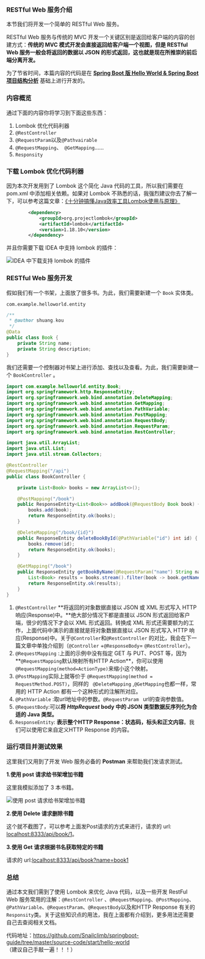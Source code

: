 ###  RESTful Web 服务介绍

本节我们将开发一个简单的 RESTful Web 服务。

 RESTful Web 服务与传统的 MVC 开发一个关键区别是返回给客户端的内容的创建方式：**传统的 MVC 模式开发会直接返回给客户端一个视图，但是 RESTful Web 服务一般会将返回的数据以 JSON 的形式返回，这也就是现在所推崇的前后端分离开发。**

为了节省时间，本篇内容的代码是在 **[Spring Boot 版 Hello World & Spring Boot 项目结构分析](https://snailclimb.gitee.io/springboot-guide/#/./start/springboot-hello-world)** 基础上进行开发的。

### 内容概览

通过下面的内容你将学习到下面这些东西：

1. Lombok 优化代码利器
2. `@RestController` 
3. `@RequestParam`以及`@Pathvairable`
4. `@RequestMapping`、` @GetMapping`......
5. `Responsity`

### 下载 Lombok 优化代码利器

因为本次开发用到了 Lombok 这个简化 Java 代码的工具，所以我们需要在 pom.xml 中添加相关依赖。如果对 Lombok 不熟悉的话，我强烈建议你去了解一下，可以参考这篇文章：[《十分钟搞懂Java效率工具Lombok使用与原理》](https://mp.weixin.qq.com/s?__biz=Mzg2OTA0Njk0OA==&mid=2247485385&idx=2&sn=a7c3fb4485ffd8c019e5541e9b1580cd&chksm=cea24802f9d5c1144eee0da52cfc0cc5e8ee3590990de3bb642df4d4b2a8cd07f12dd54947b9&token=1381785723&lang=zh_CN#rd)

```xml
		<dependency>
			<groupId>org.projectlombok</groupId>
			<artifactId>lombok</artifactId>
			<version>1.18.10</version>
		</dependency>
```

并且你需要下载 IDEA 中支持 lombok 的插件：

![ IDEA 中下载支持 lombok 的插件](https://my-blog-to-use.oss-cn-beijing.aliyuncs.com/2019-7/lombok-idea.png)

### RESTful Web 服务开发

假如我们有一个书架，上面放了很多书。为此，我们需要新建一个 `Book` 实体类。

`com.example.helloworld.entity`

```java
/**
 * @author shuang.kou
 */
@Data
public class Book {
    private String name;
    private String description;
}
```

我们还需要一个控制器对书架上进行添加、查找以及查看。为此，我们需要新建一个 `BookController` 。

```java
import com.example.helloworld.entity.Book;
import org.springframework.http.ResponseEntity;
import org.springframework.web.bind.annotation.DeleteMapping;
import org.springframework.web.bind.annotation.GetMapping;
import org.springframework.web.bind.annotation.PathVariable;
import org.springframework.web.bind.annotation.PostMapping;
import org.springframework.web.bind.annotation.RequestBody;
import org.springframework.web.bind.annotation.RequestParam;
import org.springframework.web.bind.annotation.RestController;

import java.util.ArrayList;
import java.util.List;
import java.util.stream.Collectors;

@RestController
@RequestMapping("/api")
public class BookController {

    private List<Book> books = new ArrayList<>();

    @PostMapping("/book")
    public ResponseEntity<List<Book>> addBook(@RequestBody Book book) {
        books.add(book);
        return ResponseEntity.ok(books);
    }

    @DeleteMapping("/book/{id}")
    public ResponseEntity deleteBookById(@PathVariable("id") int id) {
        books.remove(id);
        return ResponseEntity.ok(books);
    }

    @GetMapping("/book")
    public ResponseEntity getBookByName(@RequestParam("name") String name) {
        List<Book> results = books.stream().filter(book -> book.getName().equals(name)).collect(Collectors.toList());
        return ResponseEntity.ok(results);
    }
}
```

1. `@RestController`  **将返回的对象数据直接以 JSON 或 XML 形式写入 HTTP 响应(Response)中。**绝大部分情况下都是直接以  JSON 形式返回给客户端，很少的情况下才会以 XML 形式返回。转换成 XML 形式还需要额为的工作，上面代码中演示的直接就是将对象数据直接以 JSON 形式写入 HTTP 响应(Response)中。关于`@Controller`和`@RestController` 的对比，我会在下一篇文章中单独介绍到（`@Controller` +`@ResponseBody`= `@RestController`）。
2. `@RequestMapping` :上面的示例中没有指定 GET 与 PUT、POST 等，因为**`@RequestMapping`默认映射所有HTTP Action**，你可以使用`@RequestMapping(method=ActionType)`来缩小这个映射。
3. `@PostMapping`实际上就等价于 `@RequestMapping(method = RequestMethod.POST)`，同样的 ` @DeleteMapping` ,`@GetMapping`也都一样，常用的 HTTP Action 都有一个这种形式的注解所对应。
4. `@PathVariable` :取url地址中的参数。`@RequestParam ` url的查询参数值。
5. `@RequestBody`:可以**将 *HttpRequest* body 中的 JSON 类型数据反序列化为合适的 Java 类型。**
6. `ResponseEntity`: **表示整个HTTP Response：状态码，标头和正文内容**。我们可以使用它来自定义HTTP Response 的内容。

### 运行项目并测试效果

这里我们又用到了开发 Web 服务必备的 **Postman** 来帮助我们发请求测试。

**1.使用 post 请求给书架增加书籍**

这里我模拟添加了 3 本书籍。

![使用 post 请求给书架增加书籍](https://my-blog-to-use.oss-cn-beijing.aliyuncs.com/2019-7/post-add-book.png)

**2.使用 Delete 请求删除书籍**

这个就不截图了，可以参考上面发Post请求的方式来进行，请求的 url: [localhost:8333/api/book/1](localhost:8333/api/book/1)。

**3.使用 Get 请求根据书名获取特定的书籍**

请求的 url:[localhost:8333/api/book?name=book1](localhost:8333/api/book?name=book1)

### 总结

通过本文我们需到了使用 Lombok 来优化 Java 代码，以及一些开发 RestFul Web 服务常用的注解：`@RestController`  、`@RequestMapping`、`@PostMapping`、`@PathVariable`、`@RequestParam`、`@RequestBody`以及和HTTP Response 有关的 `Responsity`类。关于这些知识点的用法，我在上面都有介绍到，更多用法还需要自己去查阅相关文档。

代码地址：<https://github.com/Snailclimb/springboot-guide/tree/master/source-code/start/hello-world> （建议自己手敲一遍！！！）